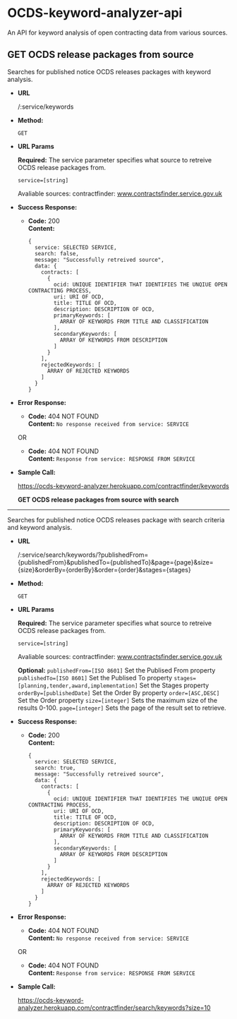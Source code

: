# OCDS-keyword-analyzer-api
An API for keyword analysis of open contracting data from various sources.

**GET OCDS release packages from source**
----
  Searches for published notice OCDS releases packages with keyword analysis.

* **URL**

  /:service/keywords

* **Method:**

  `GET`
  
*  **URL Params**

   **Required:**
    The service parameter specifies what source to retreive OCDS release packages from.

   `service=[string]`

   Avaliable sources:
    contractfinder: www.contractsfinder.service.gov.uk

* **Success Response:**

  * **Code:** 200 <br />
    **Content:** 
    ```
    {
      service: SELECTED SERVICE, 
      search: false, 
      message: "Successfully retreived source", 
      data: { 
        contracts: [ 
          { 
            ocid: UNIQUE IDENTIFIER THAT IDENTIFIES THE UNQIUE OPEN CONTRACTING PROCESS, 
            uri: URI OF OCD, 
            title: TITLE OF OCD,
            description: DESCRIPTION OF OCD, 
            primaryKeywords: [ 
              ARRAY OF KEYWORDS FROM TITLE AND CLASSIFICATION 
            ], 
            secondaryKeywords: [ 
              ARRAY OF KEYWORDS FROM DESCRIPTION 
            ] 
          } 
        ],
        rejectedKeywords: [
          ARRAY OF REJECTED KEYWORDS
        ]
      } 
    } 
    ```
 
* **Error Response:**

  * **Code:** 404 NOT FOUND <br />
    **Content:** `No response received from service: SERVICE`

  OR

  * **Code:** 404 NOT FOUND <br />
    **Content:** `Response from service: RESPONSE FROM SERVICE`

* **Sample Call:**

  https://ocds-keyword-analyzer.herokuapp.com/contractfinder/keywords

  **GET OCDS release packages from source with search**
----
  Searches for published notice OCDS releases package with search criteria and keyword analysis.

* **URL**

  /:service/search/keywords/?publishedFrom={publishedFrom}&publishedTo={publishedTo}&page={page}&size={size}&orderBy={orderBy}&order={order}&stages={stages}

* **Method:**

  `GET`
  
*  **URL Params**

   **Required:**
    The service parameter specifies what source to retreive OCDS release packages from.

   `service=[string]`

   Avaliable sources:
    contractfinder: www.contractsfinder.service.gov.uk

    **Optional:**
    `publishedFrom=[ISO 8601]` Set the Publised From property
    `publishedTo=[ISO 8601]` 	Set the Publised To property
    `stages=[planning,tender,award,implementation]` Set the Stages property
    `orderBy=[publishedDate]` Set the Order By property
    `order=[ASC,DESC]` 	Set the Order property
    `size=[integer]` 	Sets the maximum size of the results 0-100.
    `page=[integer]` 	Sets the page of the result set to retrieve.

* **Success Response:**

  * **Code:** 200 <br />
    **Content:** 
    ```
    {
      service: SELECTED SERVICE, 
      search: true, 
      message: "Successfully retreived source", 
      data: { 
        contracts: [ 
          { 
            ocid: UNIQUE IDENTIFIER THAT IDENTIFIES THE UNQIUE OPEN CONTRACTING PROCESS, 
            uri: URI OF OCD, 
            title: TITLE OF OCD,
            description: DESCRIPTION OF OCD, 
            primaryKeywords: [ 
              ARRAY OF KEYWORDS FROM TITLE AND CLASSIFICATION 
            ], 
            secondaryKeywords: [ 
              ARRAY OF KEYWORDS FROM DESCRIPTION 
            ] 
          } 
        ],
        rejectedKeywords: [
          ARRAY OF REJECTED KEYWORDS
        ]
      } 
    } 
    ```
 
* **Error Response:**

  * **Code:** 404 NOT FOUND <br />
    **Content:** `No response received from service: SERVICE`

  OR

  * **Code:** 404 NOT FOUND <br />
    **Content:** `Response from service: RESPONSE FROM SERVICE`

* **Sample Call:**

  https://ocds-keyword-analyzer.herokuapp.com/contractfinder/search/keywords?size=10

